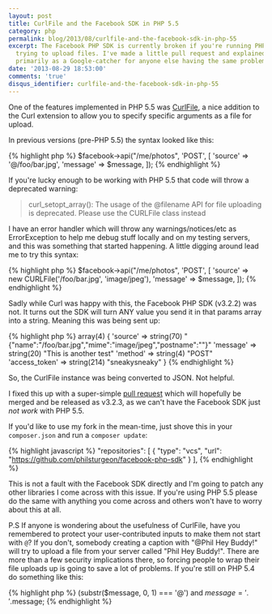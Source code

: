 ```yaml
---
layout: post
title: CurlFile and the Facebook SDK in PHP 5.5
category: php
permalink: blog/2013/08/curlfile-and-the-facebook-sdk-in-php-55
excerpt: The Facebook PHP SDK is currently broken if you're running PHP 5.5 and are
  trying to upload files. I've made a little pull request and explained what is happening,
  primarily as a Google-catcher for anyone else having the same problem.
date: '2013-08-29 18:53:00'
comments: 'true'
disqus_identifier: curlfile-and-the-facebook-sdk-in-php-55
---
```


One of the features implemented in PHP 5.5 was [CurlFile](http://us2.php.net/manual/en/class.curlfile.php), a nice addition to the Curl extension to allow you to specify specific arguments as a file for upload.

In previous versions (pre-PHP 5.5) the syntax looked like this:

{% highlight php %}
$facebook->api("/me/photos", 'POST', [
    'source' => '@/foo/bar.jpg',
    'message' => $message,
]);
{% endhighlight %}
    
If you're lucky enough to be working with PHP 5.5 that code will throw a deprecated warning:

> curl\_setopt\_array(): The usage of the @filename API for file uploading is deprecated. Please use the CURLFile class instead

I have an error handler which will throw any warnings/notices/etc as ErrorException to help me debug stuff locally and on my testing servers, and this was something that started happening. A little digging around lead me to try this syntax:

{% highlight php %}
$facebook->api("/me/photos", 'POST', [
    'source' => new CURLFile('/foo/bar.jpg', 'image/jpeg'),
    'message' => $message,
]);
{% endhighlight %}
    
Sadly while Curl was happy with this, the Facebook PHP SDK (v3.2.2) was not. It turns out the SDK will turn ANY value you send it in that params array into a string. Meaning this was being sent up:

{% highlight php %}
array(4) { 'source' => string(70) "{"name":"\/foo\/bar.jpg","mime":"image\/jpeg","postname":""}" 'message' => string(20) "This is another test" 'method' => string(4) "POST" 'access_token' => string(214) "sneakysneaky" }
{% endhighlight %}
    
So, the CurlFile instance was being converted to JSON. Not helpful.

I fixed this up with a super-simple [pull request](https://github.com/facebook/facebook-php-sdk/pull/89) which will hopefully be merged and be released as v3.2.3, as we can't have the Facebook SDK just *not work* with PHP 5.5.

If you'd like to use my fork in the mean-time, just shove this in your `composer.json` and run a `composer update`:

{% highlight javascript %}
    "repositories": [
        {
            "type": "vcs",
            "url": "https://github.com/philsturgeon/facebook-php-sdk"
        }
    ],
{% endhighlight %}

This is not a fault with the Facebook SDK directly and I'm going to patch any other libraries I come across with this issue. If you're using PHP 5.5 please do the same with anything you come across and others won't have to worry about this at all.

P.S If anyone is wondering about the usefulness of CurlFile, have you remembered to protect your user-contributed inputs to make them not start with `@`? If you don't, somebody creating a caption with "@Phil Hey Buddy!" will try to upload a file from your server called "Phil Hey Buddy!". There are more than a few security implications there, so forcing people to wrap their file uploads up is going to save a lot of problems. If you're still on PHP 5.4 do something like this:

{% highlight php %}
(substr($message, 0, 1) === '@') and $message = '.'.$message;
{% endhighlight %}
